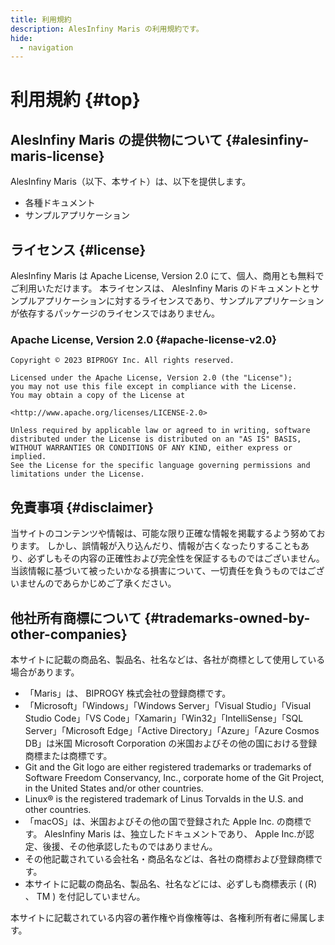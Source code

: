 ```yaml
---
title: 利用規約
description: AlesInfiny Maris の利用規約です。
hide:
  - navigation
---
```


# 利用規約 {#top}

## AlesInfiny Maris の提供物について {#alesinfiny-maris-license}

AlesInfiny Maris（以下、本サイト）は、以下を提供します。

- 各種ドキュメント
- サンプルアプリケーション

## ライセンス {#license}

AlesInfiny Maris は Apache License, Version 2.0 にて、個人、商用とも無料でご利用いただけます。
本ライセンスは、 AlesInfiny Maris のドキュメントとサンプルアプリケーションに対するライセンスであり、サンプルアプリケーションが依存するパッケージのライセンスではありません。

### Apache License, Version 2.0 {#apache-license-v2.0}

```plane linenums="0"
Copyright © 2023 BIPROGY Inc. All rights reserved.

Licensed under the Apache License, Version 2.0 (the "License");
you may not use this file except in compliance with the License.
You may obtain a copy of the License at

<http://www.apache.org/licenses/LICENSE-2.0>

Unless required by applicable law or agreed to in writing, software
distributed under the License is distributed on an "AS IS" BASIS,
WITHOUT WARRANTIES OR CONDITIONS OF ANY KIND, either express or implied.
See the License for the specific language governing permissions and
limitations under the License.
```

## 免責事項 {#disclaimer}

当サイトのコンテンツや情報は、可能な限り正確な情報を掲載するよう努めております。
しかし、誤情報が入り込んだり、情報が古くなったりすることもあり、必ずしもその内容の正確性および完全性を保証するものではございません。
当該情報に基づいて被ったいかなる損害について、一切責任を負うものではございませんのであらかじめご了承ください。

## 他社所有商標について {#trademarks-owned-by-other-companies}

本サイトに記載の商品名、製品名、社名などは、各社が商標として使用している場合があります。

<!-- textlint-disable ja-technical-writing/sentence-length -->
- 「Maris」は、 BIPROGY 株式会社の登録商標です。
- 「Microsoft」「Windows」「Windows Server」「Visual Studio」「Visual Studio Code」「VS Code」「Xamarin」「Win32」「IntelliSense」「SQL Server」「Microsoft Edge」「Active Directory」「Azure」「Azure Cosmos DB」は米国 Microsoft Corporation の米国およびその他の国における登録商標または商標です。
- Git and the Git logo are either registered trademarks or trademarks of Software Freedom Conservancy, Inc., corporate home of the Git Project, in the United States and/or other countries.
- Linux® is the registered trademark of Linus Torvalds in the U.S. and other countries.
- 「macOS」は、米国およびその他の国で登録された Apple Inc. の商標です。
  AlesInfiny Maris は、独立したドキュメントであり、 Apple Inc.が認定、後援、その他承認したものではありません。
- その他記載されている会社名・商品名などは、各社の商標および登録商標です。
- 本サイトに記載の商品名、製品名、社名などには、必ずしも商標表示 ( (R) 、 TM ) を付記していません。

本サイトに記載されている内容の著作権や肖像権等は、各権利所有者に帰属します。
<!-- textlint-enable ja-technical-writing/sentence-length -->
